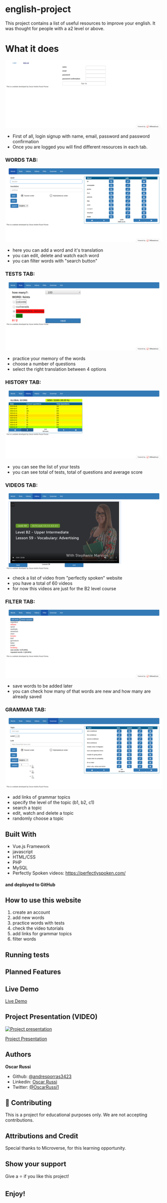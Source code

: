 # english-project

This project contains a list of useful resources to improve your english. It was thought for people with a a2 level or above.


# What it does
![screenshot](/images/screenshot.png)
- First of all, login signup with name, email, password and password confirmation
- Once you are logged you will find different resources in each tab. 
### WORDS TAB:
![screenshot](/images/words.png)
- here you can add a word and it's translation
- you can edit, delete and watch each word
- you can filter words with "search button"
### TESTS TAB:
![screenshot](/images/tests.png)
- practice your memory of the words
- choose a number of questions
- select the right translation between 4 options
### HISTORY TAB:
![screenshot](/images/history.png)
- you can see the list of your tests
- you can see total of tests, total of questions and average score
### VIDEOS TAB:
![screenshot](/images/videos.png)
- check a list of video from "perfectly spoken" website
- you have a total of 60 videos
- for now this videos are just for the B2 level course
### FILTER TAB:
![screenshot](/images/filter.png)
- save words to be added later
- you can check how many of that words are new and how many are already saved
### GRAMMAR TAB:
![screenshot](/images/grammar.png)
- add links of grammar topics
- specify the level of the topic (b1, b2, c1)
- search a topic
- edit, watch and delete a topic
- randomly choose a topic

## Built With

- Vue.js Framework
- javascript
- HTML/CSS
- PHP
- MySQL
- Perfectly Spoken videos: https://perfectlyspoken.com/

#### and deployed to GitHub

## How to use this website

1) create an account
2) add new words
3) practice words with tests
4) check the video tutorials
5) add links for grammar topics
6) filter words


## Running tests



## Planned Features



## Live Demo

[Live Demo](https://englishproject000.000webhostapp.com/ep/index.html)

## Project Presentation (VIDEO)

[![Project presentation](./video-screenshot.png)](https://www.loom.com/share/6a5bd2ea817a439f958324f69bdd58bc)

[Project Presentation](https://www.loom.com/share/6a5bd2ea817a439f958324f69bdd58bc)


## Authors

**Oscar Russi**
- Github: [@andresporras3423](https://github.com/andresporras3423/)
- Linkedin: [Oscar Russi](https://www.linkedin.com/in/oscar-andres-russi-porras/)
- Twitter: [@OscarRussi1](https://twitter.com/OscarRussi1)

## 🤝 Contributing

This is a project for educational purposes only. We are not accepting contributions.

## Attributions and Credit

Special thanks to Microverse, for this learning opportunity. 

## Show your support

Give a ⭐️ if you like this project!

## Enjoy!
